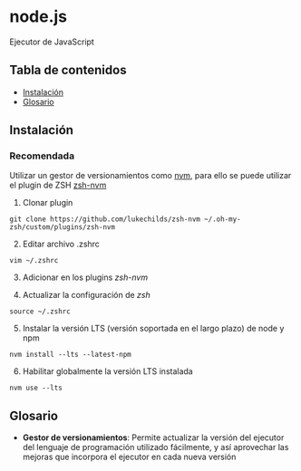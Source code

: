 # node.js

Ejecutor de JavaScript

## Tabla de contenidos

- [Instalación](#instalación)
- [Glosario](#glosario)

## Instalación

### Recomendada

Utilizar un gestor de versionamientos como [nvm](https://github.com/nvm-sh/nvm), para ello se puede utilizar el plugin de ZSH [zsh-nvm](https://github.com/lukechilds/zsh-nvm)

1. Clonar plugin

```shell
git clone https://github.com/lukechilds/zsh-nvm ~/.oh-my-zsh/custom/plugins/zsh-nvm
```

2. Editar archivo .zshrc

```shell
vim ~/.zshrc
```

3. Adicionar en los plugins *zsh-nvm*

4. Actualizar la configuración de *zsh*

```
source ~/.zshrc
```

5. Instalar la versión LTS (versión soportada en el largo plazo) de node y npm

```shell
nvm install --lts --latest-npm
```

6. Habilitar globalmente la versión LTS instalada

```shell
nvm use --lts
```

## Glosario

- **Gestor de versionamientos**: Permite actualizar la versión del ejecutor del lenguaje de programación utilizado fácilmente, y así aprovechar las mejoras que incorpora el ejecutor en cada nueva versión
